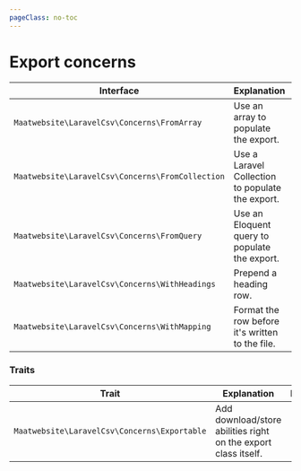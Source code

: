 ```yaml
---
pageClass: no-toc
---
```


# Export concerns

| Interface | Explanation | Documentation |
|---- |----|----|
|`Maatwebsite\LaravelCsv\Concerns\FromArray`| Use an array to populate the export. | [From Array](/csv/1.0/exports/) |
|`Maatwebsite\LaravelCsv\Concerns\FromCollection`| Use a Laravel Collection to populate the export. | [Exporting collections](/csv/1.0/exports/collection.html) |
|`Maatwebsite\LaravelCsv\Concerns\FromQuery`| Use an Eloquent query to populate the export. | [From Query](/csv/1.0/exports/from-query.html) | 
|`Maatwebsite\LaravelCsv\Concerns\WithHeadings`| Prepend a heading row. | [Adding a heading row](/csv/1.0/exports/mapping.html#adding-a-heading-row) |
|`Maatwebsite\LaravelCsv\Concerns\WithMapping`| Format the row before it's written to the file. | [Mapping data](/csv/1.0/exports/mapping.html) |

### Traits

| Trait | Explanation | Documentation |
|---- |----|----|
|`Maatwebsite\LaravelCsv\Concerns\Exportable` | Add download/store abilities right on the export class itself. | |
